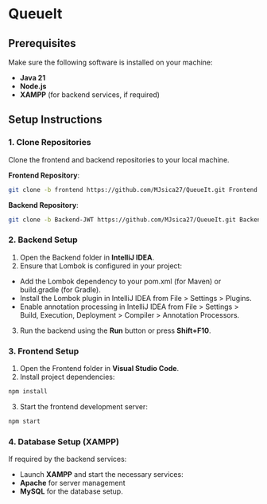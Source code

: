 # QueueIt
## Prerequisites
Make sure the following software is installed on your machine:

- **Java 21**
- **Node.js**
- **XAMPP** (for backend services, if required)
## Setup Instructions
### 1. Clone Repositories
Clone the frontend and backend repositories to your local machine.

**Frontend Repository**:
```bash
git clone -b frontend https://github.com/MJsica27/QueueIt.git Frontend
```

**Backend Repository**:
```bash
git clone -b Backend-JWT https://github.com/MJsica27/QueueIt.git Backend
```

### 2. Backend Setup
1. Open the Backend folder in **IntelliJ IDEA**.
2. Ensure that Lombok is configured in your project:
 - Add the Lombok dependency to your pom.xml (for Maven) or build.gradle (for Gradle).
 - Install the Lombok plugin in IntelliJ IDEA from File > Settings > Plugins.
 - Enable annotation processing in IntelliJ IDEA from File > Settings > Build, Execution, Deployment > Compiler > Annotation Processors.
3. Run the backend using the **Run** button or press **Shift+F10**.

### 3. Frontend Setup
1. Open the Frontend folder in **Visual Studio Code**.
2. Install project dependencies:
```bash
npm install
```
3. Start the frontend development server:
```bash
npm start
```

### 4. Database Setup (XAMPP)
If required by the backend services:

- Launch **XAMPP** and start the necessary services:
- **Apache** for server management
- **MySQL** for the database setup.
 
